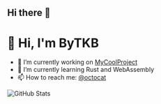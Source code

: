 ## Hi there 👋

<!--
**bytkb/bytkb** is a ✨ _special_ ✨ repository because its `README.md` (this file) appears on your GitHub profile.

Here are some ideas to get you started:

- 🔭 I’m currently working on ...
- 🌱 I’m currently learning ...
- 👯 I’m looking to collaborate on ...
- 🤔 I’m looking for help with ...
- 💬 Ask me about ...
- 📫 How to reach me: ...
- 😄 Pronouns: ...
- ⚡ Fun fact: ...
-->

# 👋 Hi, I'm ByTKB

- 🔭 I’m currently working on [MyCoolProject](https://github.com/octocat/mycoolproject)
- 🌱 I’m currently learning Rust and WebAssembly
- 📫 How to reach me: [@octocat](https://twitter.com/octocat)

![GitHub Stats](https://github-readme-stats.vercel.app/api?username=bytkb&show_icons=true)
